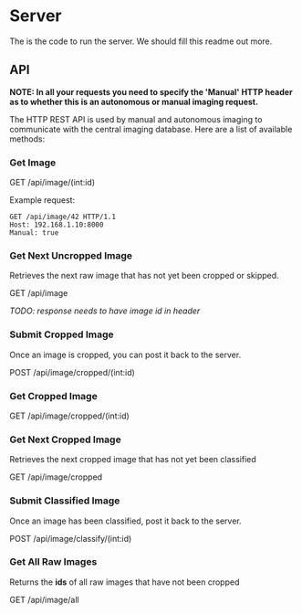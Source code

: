 # Server

The is the code to run the server. We should fill this readme out more.

## API

**NOTE: In all your requests you need to specify the 'Manual' HTTP header as to whether this is an autonomous or manual imaging request.**

The HTTP REST API is used by manual and autonomous imaging to communicate with the central imaging database. Here are a list of available methods:

### Get Image

GET /api/image/(int:id)

Example request:

```http
GET /api/image/42 HTTP/1.1
Host: 192.168.1.10:8000
Manual: true
```

### Get Next Uncropped Image

Retrieves the next raw image that has not yet been cropped or skipped.

GET /api/image

*TODO: response needs to have image id in header*

### Submit Cropped Image

Once an image is cropped, you can post it back to the server.

POST /api/image/cropped/(int:id)

### Get Cropped Image

GET /api/image/cropped/(int:id)

### Get Next Cropped Image

Retrieves the next cropped image that has not yet been classified

GET /api/image/cropped

### Submit Classified Image

Once an image has been classified, post it back to the server.

POST /api/image/classify/(int:id)

### Get All Raw Images

Returns the **ids** of all raw images that have not been cropped

GET /api/image/all